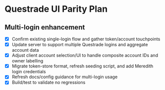 # Questrade UI Parity Plan

## Multi-login enhancement
- [x] Confirm existing single-login flow and gather token/account touchpoints
- [x] Update server to support multiple Questrade logins and aggregate account data
- [x] Adjust client account selection/UI to handle composite account IDs and owner labelling
- [x] Migrate token-store format, refresh seeding script, and add Meredith login credentials
- [x] Refresh docs/config guidance for multi-login usage
- [x] Build/test to validate no regressions

